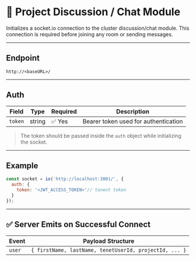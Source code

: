 # 🧾 Project Discussion / Chat Module

Initializes a socket.io connection to the cluster discussion/chat module.
This connection is required before joining any room or sending messages.

---

## Endpoint

`http://<baseURL>/`

---

## Auth

| Field   | Type   | Required | Description                          |
| ------- | ------ | -------- | ------------------------------------ |
| `token` | string | ✅ Yes    | Bearer token used for authentication |

> The token should be passed inside the `auth` object while initializing the socket.

---

## Example

```js
const socket = io('http://localhost:3001/', {
  auth: {
    token: '<JWT_ACCESS_TOKEN>'// tanent token
  }
});
```

---

## ✅ Server Emits on Successful Connect

| Event  | Payload Structure                                      |
| ------ | ------------------------------------------------------ |
| `user` | `{ firstName, lastName, tenetUserId, projectId, ... }` |

 
